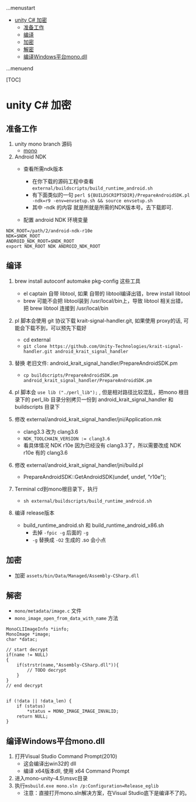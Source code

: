 ...menustart

 - [unity C# 加密](#59079838bd54368031bb73b3999b5964)
     - [准备工作](#88210852e6553d4dd59f3c922ba608d0)
     - [编译](#984612f0e7ba26ecc8da6bd7c8759d28)
     - [加密](#56563edf23b9d717dc63981b8836fc60)
     - [解密](#1872008289c5e25292fe34cb024b7d9e)
     - [编译Windows平台mono.dll](#a54996b33b6ee1054017744535d1612e)

...menuend


[TOC]

<h2 id="59079838bd54368031bb73b3999b5964"></h2>

# unity C# 加密

<h2 id="88210852e6553d4dd59f3c922ba608d0"></h2>

## 准备工作

 1. unity mono branch 源码
    - [mono](https://github.com/Unity-Technologies/mono/)
 2. Android NDK 
    - 查看所需ndk版本
        - 在你下载的源码工程中查看`external/buildscripts/build_runtime_android.sh`
        - 有下面类似的一句 `perl ${BUILDSCRIPTSDIR}/PrepareAndroidSDK.pl -ndk=r9 -env=envsetup.sh && source envsetup.sh` 
        - 其中 -ndk 的内容 就是所就是所需的NDK版本号。去下载即可. 

    - 配置 android NDK 环境变量
    
```
NDK_ROOT=/path/2/android-ndk-r10e
NDK=$NDK_ROOT 
ANDROID_NDK_ROOT=$NDK_ROOT 
export NDK_ROOT NDK ANDROID_NDK_ROOT 
```

<h2 id="984612f0e7ba26ecc8da6bd7c8759d28"></h2>

## 编译


1. brew install autoconf automake pkg-config 这些工具
    - el captain 自带 libtool, 如果 自带的 libtool编译出错，brew install libtool 
    - brew 可能不会把 libtool装到 /usr/local/bin上，导致 libtool 相关出错，把 brew libtool 连接到 /usr/local/bin

2. pl 脚本会使用 git 协议下载 krait-signal-handler.git, 如果使用 proxy的话, 可能会下载不到，可以预先下载好
    - cd external
    - `git clone https://github.com/Unity-Technologies/krait-signal-handler.git android_krait_signal_handler`
3. 替换 老旧文件:  android_krait_signal_handler/PrepareAndroidSDK.pm
    - `cp buildscripts/PrepareAndroidSDK.pm android_krait_signal_handler/PrepareAndroidSDK.pm` 

4. pl 脚本会 `use lib ("./perl_lib");` , 但是相对路径比较混乱，把mono 根目录下的 perl_lib 目录分别拷贝一份到  android_krait_signal_handler 和 buildscripts 目录下
5. 修改 external/android_krait_signal_handler/jni/Application.mk
    - clang3.3 改为 clang3.6 
    - `NDK_TOOLCHAIN_VERSION := clang3.6`
    - 看具体情况 NDK r10e 因为已经没有 clang3.3了，所以需要改成 NDK r10e 有的 clang3.6

6. 修改 external/android_krait_signal_handler/jni/build.pl
    - PrepareAndroidSDK::GetAndroidSDK(undef, undef, "r10e"); 

7. Terminal cd到mono根目录下，执行
    - `sh external/buildscripts/build_runtime_android.sh` 
8. 编译 release版本
    - build_runtime_android.sh 和 build_runtime_android_x86.sh
        - 去掉 `-fpic -g` 后面的 `-g`
        - `-g` 替换成 `-O2` 生成的 .so 会小点


<h2 id="56563edf23b9d717dc63981b8836fc60"></h2>

## 加密

 - 加密 `assets/bin/Data/Managed/Assembly-CSharp.dll`

<h2 id="1872008289c5e25292fe34cb024b7d9e"></h2>

## 解密

 - `mono/metadata/image.c`  文件
 - `mono_image_open_from_data_with_name` 方法

```
MonoCLIImageInfo *iinfo;
MonoImage *image;
char *datac;

// start decrypt
if(name != NULL)
{
    if(strstr(name,"Assembly-CSharp.dll")){
        // TODO decrypt
    }
}
// end decrypt


if (!data || !data_len) {
    if (status)
        *status = MONO_IMAGE_IMAGE_INVALID;
    return NULL;
}
```
   

<h2 id="a54996b33b6ee1054017744535d1612e"></h2>

## 编译Windows平台mono.dll

 1. 打开Visual Studio Command Prompt(2010)
    - 这会编译出win32的 dll
    - 编译 x64版本dll, 使用 x64 Command Prompt 
 2. 进入mono-unity-4.5\msvc目录
 3. 执行`msbuild.exe mono.sln /p:Configuration=Release_eglib`
    - 注意：直接打开mono.sln解决方案，在Visual Studio底下是编译不了的。

